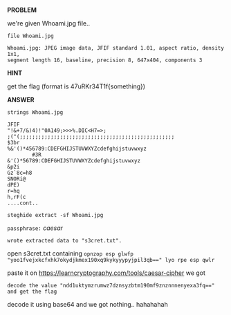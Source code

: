 __PROBLEM__

we're given Whoami.jpg file..

`file Whoami.jpg`

```
Whoami.jpg: JPEG image data, JFIF standard 1.01, aspect ratio, density 1x1, 
segment length 16, baseline, precision 8, 647x404, components 3
```

__HINT__

get the flag (format is 47uRKr34T1f{something})

__ANSWER__

`strings Whoami.jpg`

```
JFIF
"!&+7/&)4)!"0A149;>>>%.DIC<H7=>;
;("(;;;;;;;;;;;;;;;;;;;;;;;;;;;;;;;;;;;;;;;;;;;;;;;;;;
$3br
%&'()*456789:CDEFGHIJSTUVWXYZcdefghijstuvwxyz
        #3R
&'()*56789:CDEFGHIJSTUVWXYZcdefghijstuvwxyz
&p2i
Gz`8c=h8
SNORi@
dPE)
r=hq
h,rF(c
....cont..
```

`steghide extract -sf Whoami.jpg`

`passphrase:` _caesar_

`wrote extracted data to "s3cret.txt".`

open s3cret.txt containing `opnzop esp glwfp "yoo1fvejxkcfxhk7okydjkmex190xq9kykyyypyjpil3qb==" lyo rpe esp qwlr`

paste it on https://learncryptography.com/tools/caesar-cipher we got 

`decode the value "ndd1uktymzrumwz7dznsyzbtm190mf9znznnnenyexa3fq==" and get the flag`

decode it using base64 and we got nothing.. hahahahah
